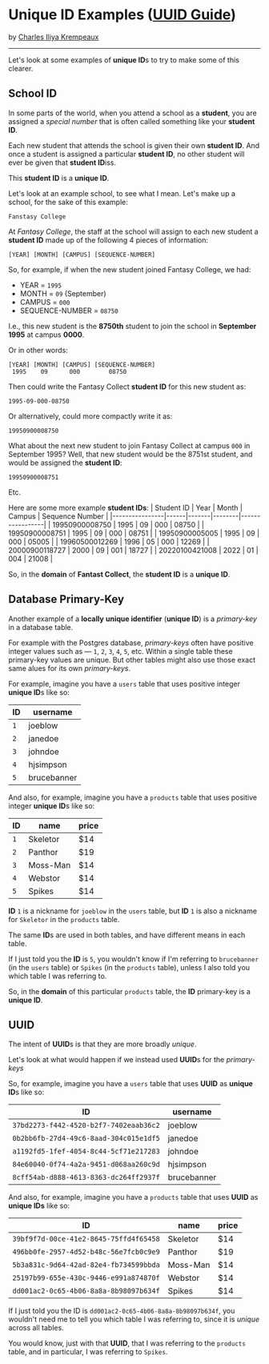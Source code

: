 # Unique ID Examples ([UUID Guide](../../README.md))

by [Charles Iliya Krempeaux](http://changelog.ca/)

---

Let's look at some examples of **unique ID**s to try to make some of this clearer.

## School ID

In some parts of the world, when you attend a school as a **student**, you are assigned a _special number_ that is often called something like your **student ID**.

Each new student that attends the school is given their own **student ID**.
And once a student is assigned a particular **student ID**, no other student will ever be given that **student ID**iss.

This **student ID** is a **unique ID**.

Let's look at an example school, to see what I mean.
Let's make up a school, for the sake of this example:
```
Fanstasy College
```

At _Fantasy College_, the staff at the school will assign to each new student a **student ID** made up of the following 4 pieces of information:
```
[YEAR] [MONTH] [CAMPUS] [SEQUENCE-NUMBER]
```

So, for example, if when the new student joined Fantasy College, we had:

* YEAR = `1995`
* MONTH = `09` (September)
* CAMPUS = `000`
* SEQUENCE-NUMBER = `08750`

I.e., this new student is the **8750th** student to join the school in **September** **1995** at campus **0000**.

Or in other words:
```
[YEAR] [MONTH] [CAMPUS] [SEQUENCE-NUMBER]
 1995    09      000        08750
```

Then could write the Fantasy Collect **student ID** for this new student as:
```
1995-09-000-08750
```

Or alternatively, could more compactly write it as:
```
19950900008750
```

What about the next new student to join Fantasy Collect at campus `000` in September 1995?
Well, that new student would be the 8751st student, and would be assigned the **student ID**:
```
19950900008751
```

Etc.

Here are some more example **student IDs**:
| Student ID     | Year | Month | Campus | Sequence Number |
|----------------|------|-------|--------|-----------------|
| 19950900008750 | 1995 | 09    | 000    | 08750           |
| 19950900008751 | 1995 | 09    | 000    | 08751           |
| 19950900005005 | 1995 | 09    | 000    | 05005           |
| 19960500012269 | 1996 | 05    | 000    | 12269           |
| 20000900118727 | 2000 | 09    | 001    | 18727           |
| 20220100421008 | 2022 | 01    | 004    | 21008           |


So, in the **domain** of **Fantast Collect**, the **student ID** is a **unique ID**.

## Database Primary-Key

Another example of a **locally** **unique identifier** (**unique ID**) is a _primary-key_ in a database table.

For example with the Postgres database, _primary-keys_ often have positive integer values such as — `1`, `2`, `3`, `4`, `5`, etc.
Within a single table these primary-key values are unique.
But other tables might also use those exact same alues for its own _primary-keys_.

For example, imagine you have a `users` table that uses positive integer **unique ID**s like so:

| ID  | username     |
|-----|--------------|
| `1` | joeblow      |
| `2` | janedoe      |
| `3` | johndoe      |
| `4` | hjsimpson    |
| `5` | brucebanner  |

And also, for example, imagine you have a `products` table that uses positive integer **unique ID**s like so:

| ID   | name     | price |
|------|----------|-------|
| `1`  | Skeletor | $14   |
| `2`  | Panthor  | $19   |
| `3`  | Moss-Man | $14   |
| `4`  | Webstor  | $14   |
| `5`  | Spikes   | $14   |

**ID** `1` is a nickname for `joeblow` in the `users` table, but **ID** `1` is also a nickname for `Skeletor` in the `products` table.

The same **ID**s are used in both tables, and have different means in each table.

If I just told you the **ID** is `5`, you wouldn't know if I'm referring to `brucebanner` (in the `users` table) or `Spikes` (in the `products` table), unless I also told you which table I was referring to.

So, in the **domain** of this particular `products` table, the **ID** primary-key is a **unique ID**.

## UUID

The intent of **UUID**s is that they are more broadly _unique_.

Let's look at what would happen if we instead used **UUID**s for the _primary-keys_

So, for example, imagine you have a `users` table that uses **UUID** as **unique ID**s like so:

| ID                                     | username     |
|----------------------------------------|--------------|
| `37bd2273-f442-4520-b2f7-7402eaab36c2` | joeblow      |
| `0b2bb6fb-27d4-49c6-8aad-304c015e1df5` | janedoe      |
| `a1192fd5-1fef-4054-8c44-5cf71e217283` | johndoe      |
| `84e60040-0f74-4a2a-9451-d068aa260c9d` | hjsimpson    |
| `8cff54ab-d888-4613-8363-dc264ff2937f` | brucebanner  |

And also, for example, imagine you have a `products` table that uses **UUID** as **unique IDs** like so:

| ID                                     | name     | price |
|----------------------------------------|----------|-------|
| `39bf9f7d-00ce-41e2-8645-75ffd4f65458` | Skeletor | $14   |
| `496bb0fe-2957-4d52-b48c-56e7fcb0c9e9` | Panthor  | $19   |
| `5b3a831c-9d64-42ad-82e4-fb734599bbda` | Moss-Man | $14   |
| `25197b99-655e-430c-9446-e991a874870f` | Webstor  | $14   |
| `dd001ac2-0c65-4b06-8a8a-8b98097b634f` | Spikes   | $14   |

If I just told you the ID is `dd001ac2-0c65-4b06-8a8a-8b98097b634f`, you wouldn't need me to tell you which table I was referring to, since it is _unique_ across all tables.

You would know, just with that **UUID**, that I was referring to the `products` table, and in particular, I was referring to `Spikes`.
